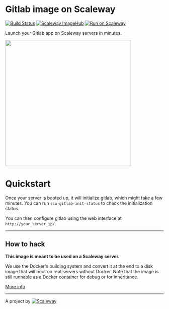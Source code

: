 # Gitlab image on Scaleway

[![Build Status](https://travis-ci.org/scaleway-community/scaleway-gitlab.svg?branch=master)](https://travis-ci.org/scaleway-community/scaleway-gitlab)
[![Scaleway ImageHub](https://img.shields.io/badge/ImageHub-view-ff69b4.svg)](https://hub.scaleway.com/gitlab.html)
[![Run on Scaleway](https://img.shields.io/badge/Scaleway-run-69b4ff.svg)](https://cloud.scaleway.com/#/servers/new?image=233074b9-e2ba-4e78-818e-dd4930ce6bee)

Launch your Gitlab app on Scaleway servers in minutes.


<img src="https://about.gitlab.com/images/press/logo/wm_no_bg.svg" width="400px" />

# Quickstart

Once your server is booted up, it will initialize gitlab, which might take a few minutes.
You can run `scw-gitlab-init-status` to check the initialization status.

You can then configure gitlab using the web interface at `http://your_server_ip/`.

---

## How to hack

**This image is meant to be used on a Scaleway server.**

We use the Docker's building system and convert it at the end to a disk image that will boot on real servers without Docker. Note that the image is still runnable as a Docker container for debug or for inheritance.

[More info](https://github.com/scaleway/image-builder)

---

A project by [![Scaleway](https://avatars1.githubusercontent.com/u/5185491?v=3&s=42)](https://www.scaleway.com/)
